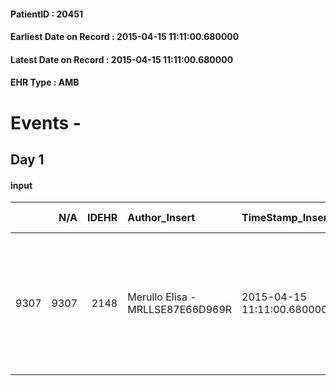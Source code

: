 
#### PatientID : 20451
#### Earliest Date on Record : 2015-04-15 11:11:00.680000
#### Latest Date on Record : 2015-04-15 11:11:00.680000
#### EHR Type : AMB

# Events - 

## Day 1

#### input
|      |    N/A |   IDEHR | Author_Insert                    | TimeStamp_Insert           | EHRType   |   PatientID |   IDDigitalSignDocument | persone_vicine   |   Unnamed: 0_x.1 |   IDANAMNESI_SOCIALE | Patient   | FamigliaAltro   | Paziente_T   | FamigliaAltro_T   |   Non_Rilevabile_x.1 | Note_Non_Rilevabile_x.1   | opt_Problemi   | Note_I                                                                                                                                 | chk_contr_sintomi   | opt_paziente_a   | opt_famiglia_a   | opt_adeguatezza   | ds_note_ad                                                                                             | opt_paziente_solo   | opt_presente_assente   | Presenza_minori   | ds_familiari_coinv   | opt_necessario   | opt_presente   | opt_risorse_ec   | opt_paziente_psi   | opt_Ins_vol   | ds_note_prio                                                                                                                                                                      | opt_paziente_ad   | opt_caregiver_ad   | opt_esenzione   | opt_inv_civile   |   invalidita_perc |   ds_codice_es | Needs               | opt_disponibilita_f   | opt_indennita_acc   | opt_legge   | opt_famiglia_psi   | opt_disponibilit_paz   |
|-----:|-------:|--------:|:---------------------------------|:---------------------------|:----------|------------:|------------------------:|:-----------------|-----------------:|---------------------:|:----------|:----------------|:-------------|:------------------|---------------------:|:--------------------------|:---------------|:---------------------------------------------------------------------------------------------------------------------------------------|:--------------------|:-----------------|:-----------------|:------------------|:-------------------------------------------------------------------------------------------------------|:--------------------|:-----------------------|:------------------|:---------------------|:-----------------|:---------------|:-----------------|:-------------------|:--------------|:----------------------------------------------------------------------------------------------------------------------------------------------------------------------------------|:------------------|:-------------------|:----------------|:-----------------|------------------:|---------------:|:--------------------|:----------------------|:--------------------|:------------|:-------------------|:-----------------------|
| 9307 |   9307 |    2148 | Merullo Elisa - MRLLSE87E66D969R | 2015-04-15 11:11:00.680000 | AMB       |       20451 |                   51568 | N/A              |              873 |                  557 | Si#1      | Si#1            | No#0         | Si#1              |                    0 | NR                        | Si#1           | La presenza non sa nulla della terminalit√† o meglio ha attuato un meccanismo di rimozione per cui passa da consapevolezza a rimozione | controllo sintomi#0 | Indefinite#2     | Congruenti#1     | Da valutare#2     | Sono presenti due cugine della pz ma disponibili compatibilmente ai propri impegni di lavoro/familiari | Si#1                | Assente#0              | No#0              | Cugine               | Si#1             | No#0           | Adeguate#1       | Si#1               | Si#1          | Il bisogno espresso √® a livello clinico/assistenziale. La pz √® una persona caratteriale: non vuole nessuno al domicilio che possa aiutarla nell'assistenza. La pz vive da sola. | Parziale#1        | Totale#2           | Si#1            | Si#1             |               100 |             48 | Clinici#0;Sociali#1 | Si#1                  | Si#1                | No#0        | S√¨#1              | No#0                   |



